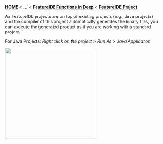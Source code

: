 <!-- Breadcrumb -->
[**HOME**](https://github.com/tthuem/FeatureIDE/wiki) < **...** < [**FeatureIDE Functions in Deep**](https://github.com/tthuem/FeatureIDE/wiki/FeatureIDE-Functions-in-Deep) < [**FeatureIDE Project**](https://github.com/tthuem/FeatureIDE/wiki/FeatureIDE-Project)

<!-- Introduction -->
As FeatureIDE projects are on top of existing projects (e.g., Java projects) and the compiler of this project automatically generates the binary files, you can execute the generated product as if you are working with a standard project.

For Java Projects: _Right click on the project > Run As > Java Application_

<img height="300" src="https://github.com/tthuem/FeatureIDE/wiki/Assets/FeatureIDEProject/run.png">
